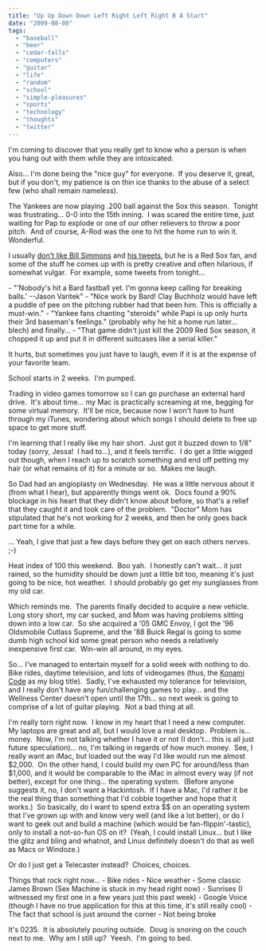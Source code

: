 ```yaml
---
title: "Up Up Down Down Left Right Left Right B A Start"
date: "2009-08-08"
tags:
  - "baseball"
  - "beer"
  - "cedar-falls"
  - "computers"
  - "guitar"
  - "life"
  - "random"
  - "school"
  - "simple-pleasures"
  - "sports"
  - "technology"
  - "thoughts"
  - "twitter"
---
```


I'm coming to discover that you really get to know who a person is when you hang out with them while they are intoxicated.

Also... I'm done being the "nice guy" for everyone.  If you deserve it, great, but if you don't, my patience is on thin ice thanks to the abuse of a select few (who shall remain nameless).

The Yankees are now playing .200 ball against the Sox this season.  Tonight was frustrating... 0-0 into the 15th inning.  I was scared the entire time, just waiting for Pap to explode or one of our other relievers to throw a poor pitch.  And of course, A-Rod was the one to hit the home run to win it.  Wonderful.

I usually [don't like Bill Simmons](http://sports.espn.go.com/espn/page2/simmons/index) and [his tweets](http://www.twitter.com/sportsguy33), but he is a Red Sox fan, and some of the stuff he comes up with is pretty creative and often hilarious, if somewhat vulgar.  For example, some tweets from tonight...

\- "'Nobody's hit a Bard fastball yet. I'm gonna keep calling for breaking balls.' --Jason Varitek" - "Nice work by Bard! Clay Buchholz would have left a puddle of pee on the pitching rubber had that been him. This is officially a must-win." - "Yankee fans chanting "steroids" while Papi is up only hurts their 3rd baseman's feelings." (probably why he hit a home run later... blech) and finally... - "That game didn't just kill the 2009 Red Sox season, it chopped it up and put it in different suitcases like a serial killer."

It hurts, but sometimes you just have to laugh, even if it is at the expense of your favorite team.

School starts in 2 weeks.  I'm pumped.

Trading in video games tomorrow so I can go purchase an external hard drive.  It's about time... my Mac is practically screaming at me, begging for some virtual memory.  It'll be nice, because now I won't have to hunt through my iTunes, wondering about which songs I should delete to free up space to get more stuff.

I'm learning that I really like my hair short.  Just got it buzzed down to 1/8" today (sorry, Jessa!  I had to...), and it feels terrific.  I do get a little wigged out though, when I reach up to scratch something and end off petting my hair (or what remains of it) for a minute or so.  Makes me laugh.

So Dad had an angioplasty on Wednesday.  He was a little nervous about it (from what I hear), but apparently things went ok.  Docs found a 90% blockage in his heart that they didn't know about before, so that's a relief that they caught it and took care of the problem.  "Doctor" Mom has stipulated that he's not working for 2 weeks, and then he only goes back part time for a while.

... Yeah, I give that just a few days before they get on each others nerves. ;-)

Heat index of 100 this weekend.  Boo yah.  I honestly can't wait... it just rained, so the humidity should be down just a little bit too, meaning it's just going to be nice, hot weather.  I should probably go get my sunglasses from my old car.

Which reminds me.  The parents finally decided to acquire a new vehicle.  Long story short, my car sucked, and Mom was having problems sitting down into a low car.  So she acquired a '05 GMC Envoy, I got the '96 Oldsmobile Cutlass Supreme, and the '88 Buick Regal is going to some dumb high school kid some great person who needs a relatively inexpensive first car.  Win-win all around, in my eyes.

So... I've managed to entertain myself for a solid week with nothing to do.  Bike rides, daytime television, and lots of videogames (thus, the [Konami Code](http://en.wikipedia.org/wiki/Konami_Code) as my blog title).  Sadly, I've exhausted my tolerance for television, and I really don't have any fun/challenging games to play... and the Wellness Center doesn't open until the 17th... so next week is going to comprise of a lot of guitar playing.  Not a bad thing at all.

I'm really torn right now.  I know in my heart that I need a new computer.  My laptops are great and all, but I would love a real desktop.  Problem is... money.  Now, I'm not talking whether I have it or not (I don't... this is all just future speculation)... no, I'm talking in regards of how much money.  See, I really want an iMac, but loaded out the way I'd like would run me almost $2,000.  On the other hand, I could build my own PC for around/less than $1,000, and it would be comparable to the iMac in almost every way (if not better), except for one thing... the operating system.  (Before anyone suggests it, no, I don't want a Hackintosh.  If I have a Mac, I'd rather it be the real thing than something that I'd cobble together and hope that it works.)  So basically, do I want to spend extra $$ on an operating system that I've grown up with and know very well (and like a lot better), or do I want to geek out and build a machine (which would be fan-flippin'-tastic), only to install a not-so-fun OS on it?  (Yeah, I could install Linux... but I like the glitz and bling and whatnot, and Linux definitely doesn't do that as well as Macs or Windoze.)

Or do I just get a Telecaster instead?  Choices, choices.

Things that rock right now... - Bike rides - Nice weather - Some classic James Brown (Sex Machine is stuck in my head right now) - Sunrises (I witnessed my first one in a few years just this past week) - Google Voice (though I have no true application for this at this time, it's still really cool) - The fact that school is just around the corner - Not being broke

It's 0235.  It is absolutely pouring outside.  Doug is snoring on the couch next to me.  Why am I still up?  Yeesh.  I'm going to bed.
